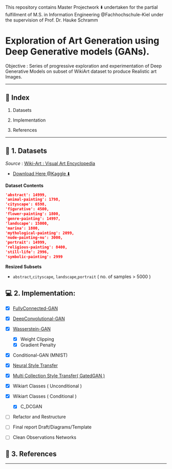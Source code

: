 This repository contains Master Projectwork :arrow_down: undertaken for the partial fulfillment of M.S. in Information Engineering @Fachhochschule-Kiel under the supervision of  Prof. Dr. Hauke Schramm

# Exploration of Art Generation using Deep Generative models (GANs).

Objective : Series of progressive exploration and experimentation of Deep Generative Models on subset of WikiArt dataset to produce Realistic art Images. 

****

## :beginner: Index

1. Datasets

2. Implementation

3. References

****

## :art: 1. Datasets

*Source* : [Wiki-Art : Visual Art Encyclopedia](https://www.wikiart.org/)

- [Download Here @Kaggle :arrow_down:](https://www.kaggle.com/ipythonx/wikiart-gangogh-creating-art-gan/download)

**Dataset Contents**

```json
'abstract': 14999,
'animal-painting': 1798,
'cityscape': 6598,
'figurative': 4500,
'flower-painting': 1800,
'genre-painting': 14997,
'landscape': 15000,
'marina': 1800,
'mythological-painting': 2099,
'nude-painting-nu': 3000,
'portrait': 14999,
'religious-painting': 8400,
'still-life': 2996,
'symbolic-painting': 2999
```

**Resized Subsets**

- `abstract`,`cityscape`, `landscape`,`portrait` ( no. of samples > 5000 )

## :computer: 2. Implementation:

- [x] [FullyConnected-GAN](https://github.com/Mnpr/MS-Project/tree/main/Implementation/VanillaGAN)

- [x] [DeepConvolutional-GAN](https://github.com/Mnpr/MS-Project/tree/main/Implementation/DCGAN)

- [x] [Wasserstein-GAN](https://github.com/Mnpr/MS-Project/tree/main/Implementation/WGAN)
  
  - [x] Weight Clipping
  - [x] Gradient Penalty

- [x] Conditional-GAN (MNIST)

- [x] [Neural Style Transfer](https://github.com/Mnpr/Art-Generation-GANs/tree/main/Implementation/NeuralStyleTransfer)

- [x] [Multi Collection Style Transfer( GatedGAN )](https://github.com/Mnpr/Art-Generation-GANs/tree/main/Implementation/GatedGAN)

- [x] Wikiart Classes ( Unconditional )

- [x] Wikiart Classes ( Conditional )
  - [x] C_DCGAN

- [ ] Refactor and Restructure
- [ ] Final report Draft/Diagrams/Template
- [ ] Clean Observations Networks


## :bookmark_tabs: 3. References

***
